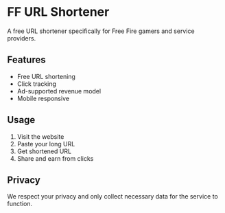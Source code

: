 # FF URL Shortener

A free URL shortener specifically for Free Fire gamers and service providers.

## Features
- Free URL shortening
- Click tracking
- Ad-supported revenue model
- Mobile responsive

## Usage
1. Visit the website
2. Paste your long URL
3. Get shortened URL
4. Share and earn from clicks

## Privacy
We respect your privacy and only collect necessary data for the service to function.
